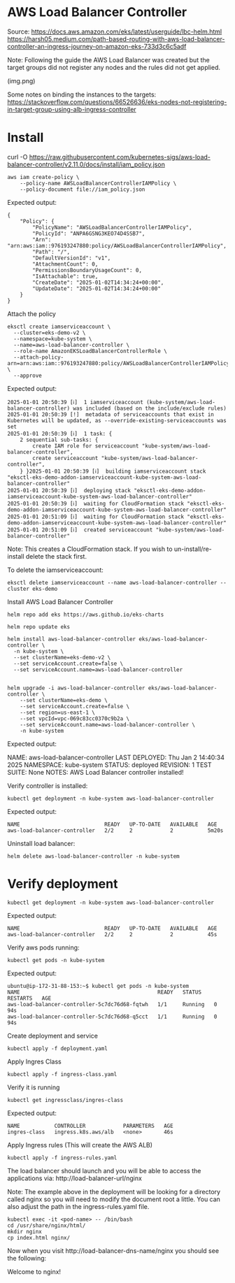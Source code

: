 # AWS Load Balancer Controller

Source:
https://docs.aws.amazon.com/eks/latest/userguide/lbc-helm.html
https://harsh05.medium.com/path-based-routing-with-aws-load-balancer-controller-an-ingress-journey-on-amazon-eks-733d3c6c5adf

Note: Following the guide the AWS Load Balancer was created but the target groups did not
register any nodes and the rules did not get applied.

(img.png)

Some notes on binding the instances to the targets:
https://stackoverflow.com/questions/66526636/eks-nodes-not-registering-in-target-group-using-alb-ingress-controller

# Install

curl -O https://raw.githubusercontent.com/kubernetes-sigs/aws-load-balancer-controller/v2.11.0/docs/install/iam_policy.json

```
aws iam create-policy \
    --policy-name AWSLoadBalancerControllerIAMPolicy \
    --policy-document file://iam_policy.json
```

Expected output:

```
{
    "Policy": {
        "PolicyName": "AWSLoadBalancerControllerIAMPolicy",
        "PolicyId": "ANPA6GSNG3KEO74D4SSB7",
        "Arn": "arn:aws:iam::976193247880:policy/AWSLoadBalancerControllerIAMPolicy",
        "Path": "/",
        "DefaultVersionId": "v1",
        "AttachmentCount": 0,
        "PermissionsBoundaryUsageCount": 0,
        "IsAttachable": true,
        "CreateDate": "2025-01-02T14:34:24+00:00",
        "UpdateDate": "2025-01-02T14:34:24+00:00"
    }
}
```

Attach the policy

```
eksctl create iamserviceaccount \
  --cluster=eks-demo-v2 \
  --namespace=kube-system \
  --name=aws-load-balancer-controller \
  --role-name AmazonEKSLoadBalancerControllerRole \
  --attach-policy-arn=arn:aws:iam::976193247880:policy/AWSLoadBalancerControllerIAMPolicy \
  --approve
```

Expected output:

```
2025-01-01 20:50:39 [ℹ]  1 iamserviceaccount (kube-system/aws-load-balancer-controller) was included (based on the include/exclude rules)
2025-01-01 20:50:39 [!]  metadata of serviceaccounts that exist in Kubernetes will be updated, as --override-existing-serviceaccounts was set
2025-01-01 20:50:39 [ℹ]  1 task: { 
    2 sequential sub-tasks: { 
        create IAM role for serviceaccount "kube-system/aws-load-balancer-controller",
        create serviceaccount "kube-system/aws-load-balancer-controller",
    } }2025-01-01 20:50:39 [ℹ]  building iamserviceaccount stack "eksctl-eks-demo-addon-iamserviceaccount-kube-system-aws-load-balancer-controller"
2025-01-01 20:50:39 [ℹ]  deploying stack "eksctl-eks-demo-addon-iamserviceaccount-kube-system-aws-load-balancer-controller"
2025-01-01 20:50:39 [ℹ]  waiting for CloudFormation stack "eksctl-eks-demo-addon-iamserviceaccount-kube-system-aws-load-balancer-controller"
2025-01-01 20:51:09 [ℹ]  waiting for CloudFormation stack "eksctl-eks-demo-addon-iamserviceaccount-kube-system-aws-load-balancer-controller"
2025-01-01 20:51:09 [ℹ]  created serviceaccount "kube-system/aws-load-balancer-controller"
```

Note: This creates a CloudFormation stack. If you wish to un-install/re-install delete the stack first.

To delete the iamserviceaccount:

```
eksctl delete iamserviceaccount --name aws-load-balancer-controller --cluster eks-demo
```

Install AWS Load Balancer Controller

```
helm repo add eks https://aws.github.io/eks-charts

helm repo update eks

helm install aws-load-balancer-controller eks/aws-load-balancer-controller \
  -n kube-system \
  --set clusterName=eks-demo-v2 \
  --set serviceAccount.create=false \
  --set serviceAccount.name=aws-load-balancer-controller
  
  
helm upgrade -i aws-load-balancer-controller eks/aws-load-balancer-controller \
    --set clusterName=eks-demo \
    --set serviceAccount.create=false \
    --set region=us-east-1 \
    --set vpcId=vpc-069c83cc0370c9b2a \
    --set serviceAccount.name=aws-load-balancer-controller \
    -n kube-system  
```

Expected output:

NAME: aws-load-balancer-controller
LAST DEPLOYED: Thu Jan  2 14:40:34 2025
NAMESPACE: kube-system
STATUS: deployed
REVISION: 1
TEST SUITE: None
NOTES:
AWS Load Balancer controller installed!


Verify controller is installed:

```
kubectl get deployment -n kube-system aws-load-balancer-controller
```

Expected output:

```
NAME                           READY   UP-TO-DATE   AVAILABLE   AGE
aws-load-balancer-controller   2/2     2            2           5m20s
```

Uninstall load balancer:

```
helm delete aws-load-balancer-controller -n kube-system
```

# Verify deployment

```
kubectl get deployment -n kube-system aws-load-balancer-controller
```

Expected output:

```
NAME                           READY   UP-TO-DATE   AVAILABLE   AGE
aws-load-balancer-controller   2/2     2            2           45s
```

Verify aws pods running:

```
kubectl get pods -n kube-system
```

Expected output:

```
ubuntu@ip-172-31-88-153:~$ kubectl get pods -n kube-system
NAME                                            READY   STATUS    RESTARTS   AGE
aws-load-balancer-controller-5c7dc76d68-fqtwh   1/1     Running   0          94s
aws-load-balancer-controller-5c7dc76d68-q5cct   1/1     Running   0          94s
```

Create deployment and service

```
kubectl apply -f deployment.yaml
```

Apply Ingres Class

```
kubectl apply -f ingress-class.yaml
```

Verify it is running

```
kubectl get ingressclass/ingres-class
```

Expected output:

```
NAME           CONTROLLER            PARAMETERS   AGE
ingres-class   ingress.k8s.aws/alb   <none>       46s
```

Apply Ingress rules (This will create the AWS ALB)

```
kubectl apply -f ingress-rules.yaml
```

The load balancer should launch and you will be able to access the applications via:
http://load-balancer-url/nginx

Note: The example above in the deployment will be looking for a directory called nginx so
you will need to modify the document root a little. You can also adjust the path in the ingress-rules.yaml
file.

```
kubectl exec -it <pod-name> -- /bin/bash
cd /usr/share/nginx/html/
mkdir nginx
cp index.html nginx/
```
Now when you visit http://load-balancer-dns-name/nginx you should see the following:

Welcome to nginx!
